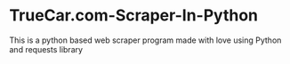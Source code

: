 # TrueCar.com-Scraper-In-Python
This is a python based web scraper program made with love using Python and requests library

